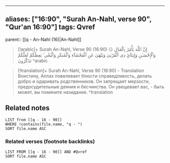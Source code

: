 
---
aliases: ["16:90", "Surah An-Nahl, verse 90", "Qur'an 16:90"]
tags: Qvref
---

parent:: [[q - An-Nahl (16)|An-Nahl]]

> [!arabic]+ Surah An-Nahl, Verse 90 (16:90)
> <span class="quran-arabic">۞ إِنَّ ٱللَّهَ يَأْمُرُ بِٱلْعَدْلِ وَٱلْإِحْسَـٰنِ وَإِيتَآئِ ذِى ٱلْقُرْبَىٰ وَيَنْهَىٰ عَنِ ٱلْفَحْشَآءِ وَٱلْمُنكَرِ وَٱلْبَغْىِ ۚ يَعِظُكُمْ لَعَلَّكُمْ تَذَكَّرُونَ</span>
^arabic

> [!translation]+ Surah An-Nahl, Verse 90 (16:90) - Translation
> Воистину, Аллах повелевает блюсти справедливость, делать добро и одаривать родственников. Он запрещает мерзости, предосудительные деяния и бесчинства. Он увещевает вас, - быть может, вы помяните назидание.
^translation



## Related notes
```dataview
LIST from [[q - 16 - 90]]
WHERE !contains(file.name, "q - ")
SORT file.name ASC
```

### Related verses (footnote backlinks)
```dataview
LIST FROM [[q - 16 - 90]] AND #Qvref
SORT file.name ASC
```

